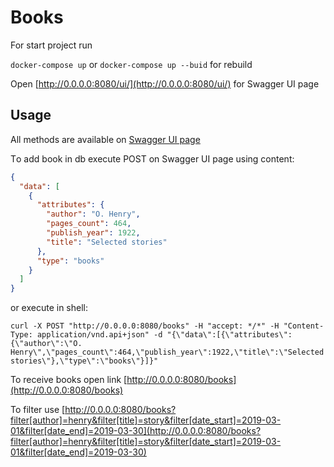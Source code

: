 # Books
For start project run
 
`docker-compose up` or `docker-compose up --buid` for rebuild 


Open [http://0.0.0.0:8080/ui/](http://0.0.0.0:8080/ui/) for Swagger UI page


## Usage

All methods are available on [Swagger UI page](http://0.0.0.0:8080/ui/)

Тo add book in db execute POST on Swagger UI page using content: 

```json
{
  "data": [
    {
      "attributes": {
        "author": "O. Henry",
        "pages_count": 464,
        "publish_year": 1922,
        "title": "Selected stories"
      },
      "type": "books"
    }
  ]
}
```

or execute in shell:
```text
curl -X POST "http://0.0.0.0:8080/books" -H "accept: */*" -H "Content-Type: application/vnd.api+json" -d "{\"data\":[{\"attributes\":{\"author\":\"O. Henry\",\"pages_count\":464,\"publish_year\":1922,\"title\":\"Selected stories\"},\"type\":\"books\"}]}"
```
 
То receive books open link [http://0.0.0.0:8080/books](http://0.0.0.0:8080/books)
 
То filter use [http://0.0.0.0:8080/books?filter[author]=henry&filter[title]=story&filter[date_start]=2019-03-01&filter[date_end]=2019-03-30](http://0.0.0.0:8080/books?filter[author]=henry&filter[title]=story&filter[date_start]=2019-03-01&filter[date_end]=2019-03-30)
